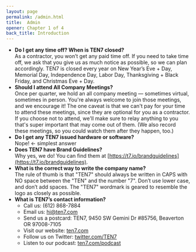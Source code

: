 ```yaml
---
layout: page
permalink: /admin.html
title:  Admin
opener: Chapter 1 of 4
back_title: Introduction
---
```


- **Do I get any time off? When is TEN7 closed?**  
As a contractor, you won’t get any paid time off. If you need to take time off, we ask that you give us as much notice as possible, so we can plan accordingly. TEN7 is closed every year on New Year’s Eve + Day, Memorial Day, Independence Day, Labor Day, Thanksgiving + Black Friday, and Christmas Eve + Day.
- **Should I attend All Company Meetings?**  
Once per quarter, we hold an all company meeting — sometimes virtual, sometimes in person. You're always welcome to join those meetings, and we encourage it! The one caveat is that we can't pay for your time to attend these meetings, since they are optional for you as a contractor. If you choose not to attend, we'll make sure to relay anything to you that's super important that may come out of them. (We also record these meetings, so you could watch them after they happen, too.)
- **Do I get any TEN7 issued hardware or software?**  
Nope! ← simplest answer
- **Does TEN7 have Brand Guidelines?**  
Why yes, we do! You can find them at [https://t7.io/brandguidelines](https://t7.io/brandguidelines).
- **What is the correct way to write the company name?**  
The rule of thumb is that "TEN7" should always be written in CAPS with NO space between the "TEN" and the number "7". Don’t use lower case, and don’t add spaces. The "TEN7" wordmark is geared to resemble the logo as closely as possible.
- **What is TEN7’s contact information?**
    *   Call us: (612) 868-7884
    *   Email us: [hi@ten7.com](mailto:hi@ten7.com)
    *   Send us a postcard: TEN7, 9450 SW Gemini Dr #85756, Beaverton OR 97008-7105
    *   Visit our website: [ten7.com](https://ten7.com/)
    *   Follow us on Twitter: [twitter.com/TEN7](https://twitter.com/TEN7)
    *   Listen to our podcast: [ten7.com/podcast](https://ten7.com/podcast)

